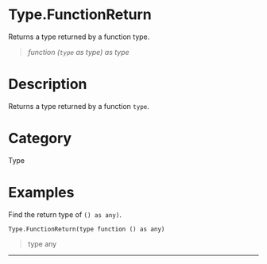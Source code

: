 ﻿# Type.FunctionReturn
Returns a type returned by a function type.
> _function (<code>type</code> as type) as type_
# Description 
Returns a type returned by a function <code>type</code>.

# Category 
Type
# Examples 
Find the return type of <code>() as any)</code>.
```
Type.FunctionReturn(type function () as any)
```
> type any
***
